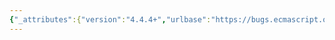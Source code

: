 ```yaml
---
{"_attributes":{"version":"4.4.4+","urlbase":"https://bugs.ecmascript.org/","maintainer":"dherman@mozilla.com"},"bug":{"bug_id":3397,"creation_ts":"2014-11-25 17:06:00 -0800","short_desc":"14.4 grammatical issue: \"are evaluate\"","delta_ts":"2014-12-07 14:34:57 -0800","product":"Draft for 6th Edition","component":"editorial issue","version":"Rev 28: October 14, 2014 Draft","rep_platform":"All","op_sys":"All","bug_status":"RESOLVED","resolution":"FIXED","priority":"Normal","bug_severity":"trivial","everconfirmed":true,"reporter":{"uid":"bugs.ecmascript","name":"Michael Ficarra"},"assigned_to":{"uid":"allen","name":"Allen Wirfs-Brock"},"long_desc":[{"commentid":10682,"comment_count":0,"who":{"uid":"bugs.ecmascript","name":"Michael Ficarra"},"bug_when":"2014-11-25 17:06:33 -0800","thetext":"Section 14.4 reads \"... FormalParameters are evaluate before the resulting ...\", but should use the word \"evaluated\" in place of the word \"evaluate\"."},{"commentid":10714,"comment_count":1,"who":{"uid":"allen","name":"Allen Wirfs-Brock"},"bug_when":"2014-12-03 17:23:28 -0800","thetext":"fixed in rev29 editor's draft"},{"commentid":10822,"comment_count":2,"who":{"uid":"allen","name":"Allen Wirfs-Brock"},"bug_when":"2014-12-07 14:34:57 -0800","thetext":"fixed in rev29"}]}}
---
```

